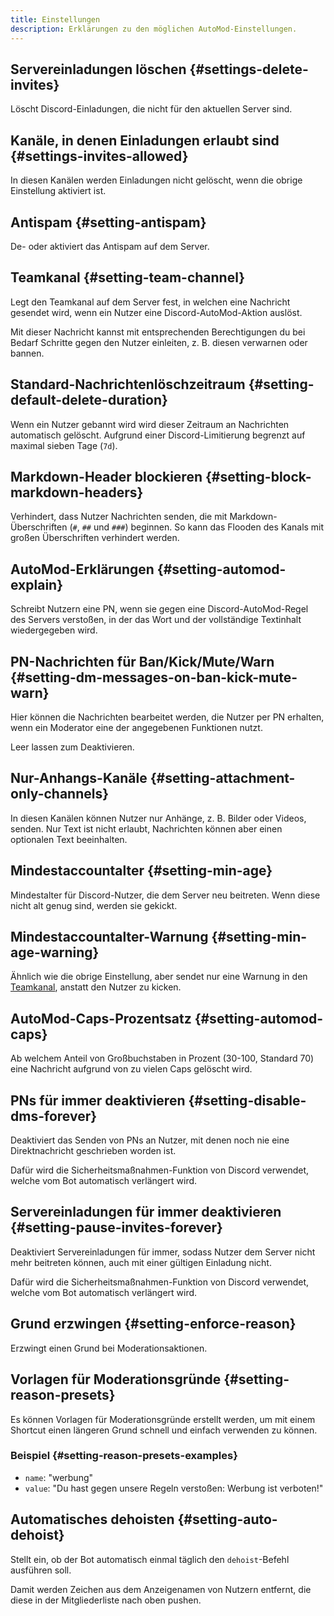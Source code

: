 ```yaml
---
title: Einstellungen
description: Erklärungen zu den möglichen AutoMod-Einstellungen.
---
```


## Servereinladungen löschen {#settings-delete-invites}

Löscht Discord-Einladungen, die nicht für den aktuellen Server sind.

## Kanäle, in denen Einladungen erlaubt sind {#settings-invites-allowed}

In diesen Kanälen werden Einladungen nicht gelöscht, wenn die obrige Einstellung aktiviert ist.

## Antispam {#setting-antispam}

De- oder aktiviert das Antispam auf dem Server.

## Teamkanal {#setting-team-channel}

Legt den Teamkanal auf dem Server fest, in welchen eine Nachricht gesendet wird, wenn ein Nutzer eine Discord-AutoMod-Aktion auslöst.

Mit dieser Nachricht kannst mit entsprechenden Berechtigungen du bei Bedarf Schritte gegen den Nutzer einleiten, z. B. diesen verwarnen oder bannen.

## Standard-Nachrichtenlöschzeitraum {#setting-default-delete-duration}

Wenn ein Nutzer gebannt wird wird dieser Zeitraum an Nachrichten automatisch gelöscht. Aufgrund einer Discord-Limitierung begrenzt auf maximal sieben Tage (`7d`).

## Markdown-Header blockieren {#setting-block-markdown-headers}

Verhindert, dass Nutzer Nachrichten senden, die mit Markdown-Überschriften (`#`, `##` und `###`) beginnen. So kann das Flooden des Kanals mit großen Überschriften verhindert werden.

## AutoMod-Erklärungen {#setting-automod-explain}

Schreibt Nutzern eine PN, wenn sie gegen eine Discord-AutoMod-Regel des Servers verstoßen, in der das Wort und der vollständige Textinhalt wiedergegeben wird.

## PN-Nachrichten für Ban/Kick/Mute/Warn {#setting-dm-messages-on-ban-kick-mute-warn}

Hier können die Nachrichten bearbeitet werden, die Nutzer per PN erhalten, wenn ein Moderator eine der angegebenen Funktionen nutzt.

Leer lassen zum Deaktivieren.

## Nur-Anhangs-Kanäle {#setting-attachment-only-channels}

In diesen Kanälen können Nutzer nur Anhänge, z. B. Bilder oder Videos, senden. Nur Text ist nicht erlaubt, Nachrichten können aber einen optionalen Text beeinhalten.

## Mindestaccountalter {#setting-min-age}

Mindestalter für Discord-Nutzer, die dem Server neu beitreten. Wenn diese nicht alt genug sind, werden sie gekickt.

## Mindestaccountalter-Warnung {#setting-min-age-warning}

Ähnlich wie die obrige Einstellung, aber sendet nur eine Warnung in den [Teamkanal](#setting-team-channel), anstatt den Nutzer zu kicken.

## AutoMod-Caps-Prozentsatz {#setting-automod-caps}

Ab welchem Anteil von Großbuchstaben in Prozent (30-100, Standard 70) eine Nachricht aufgrund von zu vielen Caps gelöscht wird.

## PNs für immer deaktivieren {#setting-disable-dms-forever}

Deaktiviert das Senden von PNs an Nutzer, mit denen noch nie eine Direktnachricht geschrieben worden ist.

Dafür wird die Sicherheitsmaßnahmen-Funktion von Discord verwendet, welche vom Bot automatisch verlängert wird.

## Servereinladungen für immer deaktivieren {#setting-pause-invites-forever}

Deaktiviert Servereinladungen für immer, sodass Nutzer dem Server nicht mehr beitreten können, auch mit einer gültigen Einladung nicht.

Dafür wird die Sicherheitsmaßnahmen-Funktion von Discord verwendet, welche vom Bot automatisch verlängert wird.

## Grund erzwingen {#setting-enforce-reason}

Erzwingt einen Grund bei Moderationsaktionen.

## Vorlagen für Moderationsgründe {#setting-reason-presets}

Es können Vorlagen für Moderationsgründe erstellt werden, um mit einem Shortcut einen längeren Grund schnell und einfach verwenden zu können.

### Beispiel {#setting-reason-presets-examples}

- `name`: "werbung"
- `value`: "Du hast gegen unsere Regeln verstoßen: Werbung ist verboten!"

<Command slash="mute user:Nutzer reason:werbung" message="mute <Nutzer> werbung"></Command>

## Automatisches dehoisten {#setting-auto-dehoist}

Stellt ein, ob der Bot automatisch einmal täglich den `dehoist`-Befehl ausführen soll.

Damit werden Zeichen aus dem Anzeigenamen von Nutzern entfernt, die diese in der Mitgliederliste nach oben pushen.
